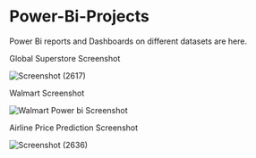 # Power-Bi-Projects
Power Bi reports and Dashboards on different datasets are here.

Global Superstore Screenshot

![Screenshot (2617)](https://user-images.githubusercontent.com/111626329/213458882-d0e93708-f597-4e24-b962-5b7ec58e9d4f.png)

Walmart Screenshot

![Walmart Power bi Screenshot](https://user-images.githubusercontent.com/111626329/213458594-30ee0f27-a709-4326-bb72-a34e546368f3.png)

Airline Price Prediction Screenshot

![Screenshot (2636)](https://user-images.githubusercontent.com/111626329/213904075-83e838be-ba42-4361-b74f-01a8e1b2827d.png)
